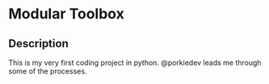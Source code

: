 # Modular Toolbox
## Description
This is my very first coding project in python. @porkiedev leads me through some of the processes.
